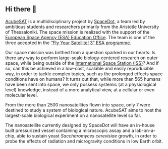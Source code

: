 ## Hi there 👋

[AcubeSAT](https://acubesat.spacedot.gr/) is a multidisciplinary project by [SpaceDot](https://spacedot.gr/), a team led by ambitious students and researchers primarily from the Aristotle University of Thessaloniki.
The space mission is realized with the support of the [European Space Agency (ESA) Education Office](https://www.esa.int/Education).
The team is one of the three accepted in the [“Fly Your Satellite! 3” ESA programme](https://www.esa.int/Education/CubeSats_-_Fly_Your_Satellite/AcubeSAT_successfully_passes_Critical_Design_Review).

Our space mission was birthed from a question sparked in our hearts:
Is there any way to perform large-scale biology-centered research on outer space, while being outside of the [International Space Station (ISS)](https://www.wikiwand.com/en/International_Space_Station)?
And if so, can this be achieved in a low-cost, scalable and easily reproducible way, in order to tackle complex topics, such as the prolonged effects space conditions have on humans?
It turns out that, while more than 565 humans have been sent into space, we only possess systemic (at a physiological level) knowledge, instead of a more analytical view, at a cellular or even molecular level.

From the more than 2500 nanosatellites flown into space, only 7 were destined to study a system of biological nature.
AcubeSAT aims to host the largest-scale biological experiment on a nanosatellite level so far.

The nanosatellite currently designed by SpaceDot will have an in-house built pressurized vessel containing a microscopic assay and a lab-on-a-chip, able to sustain yeast _Saccharomyces cerevisiae_ growth, in order to probe the effects of radiation and microgravity conditions in low Earth orbit.
